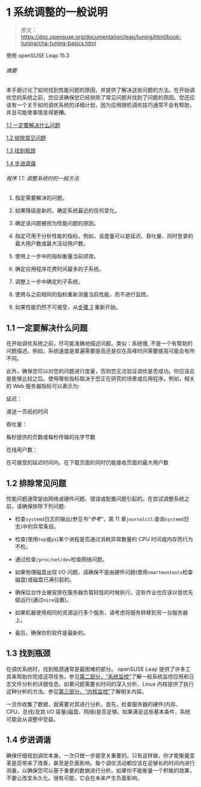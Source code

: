 # 1 系统调整的一般说明

> 原文：<https://doc.opensuse.org/documentation/leap/tuning/html/book-tuning/cha-tuning-basics.html>

使用 openSUSE Leap 15.3

###### 摘要

本手册讨论了如何找到性能问题的原因，并提供了解决这些问题的方法。在开始调优您的系统之前，您应该确保您已经排除了常见问题并找到了问题的原因。您还应该有一个关于如何调优系统的详细计划，因为应用随机调优技巧通常不会有帮助，并且可能使事情变得更糟。

[1.1 一定要解决什么问题](cha-tuning-basics.html#sec-tuning-basics-what)

[1.2 排除常见问题](cha-tuning-basics.html#sec-tuning-basics-common)

[1.3 找到瓶颈](cha-tuning-basics.html#sec-tuning-basics-bottleneck)

[1.4 步进调谐](cha-tuning-basics.html#sec-tuning-basics-tuning)

###### 程序 1.1: 调整系统时的一般方法

1. 指定需要解决的问题。

2. 如果降级是新的，确定系统最近的任何变化。

3. 确定该问题被视为性能问题的原因。

4. 指定可用于分析性能的指标。例如，该度量可以是延迟、吞吐量、同时登录的最大用户数或最大活动用户数。

5. 使用上一步中的指标衡量当前绩效。

6. 确定应用程序花费时间最多的子系统。

8. 调整上一步中确定的子系统。

9. 使用与之前相同的指标重新测量当前性能，而不进行监控。

10. 如果性能仍然不可接受，从[步骤 3](cha-tuning-basics.html#st-tuning-basics-whyproblem "Step 3") 重新开始。

## 1.1 一定要解决什么问题

在开始调优系统之前，尽可能准确地描述问题。类似：系统慢, 不是一个有帮助的问题描述。例如，系统速度是普遍需要提高还是仅在高峰时间需要提高可能会有所不同。

此外，确保您可以对您的问题进行度量，否则您无法验证调优是否成功。你应该总是能够比较之后。使用哪些指标取决于您正在研究的场景或应用程序。例如，相关的 Web 服务器指标可以表示为:

延迟：

递送一页纸的时间

吞吐量：

每秒提供的页数或每秒传输的兆字节数

在线用户数：

在可接受的延迟时间内，在下载页面的同时仍能接收页面的最大用户数

## 1.2 排除常见问题

性能问题通常是由网络或硬件问题、错误或配置问题引起的。在尝试调整系统之前，请确保排除下列问题:

* 检查`systemd`日志的输出(参见书“*参考*”，第 11 章`journalctl`:查询`systemd`日志)中的异常条目。

* 检查(使用`top`或`ps`)某个进程是否通过消耗异常数量的 CPU 时间或内存而行为不检。

* 通过检查`/proc/net/dev`检查网络问题。

* 如果物理磁盘出现 I/O 问题，请确保不是由硬件问题(使用`smartmontools`检查磁盘)或磁盘已满引起的。

*  确保后台作业被安排在服务器负载较低的时候执行。这些作业也应该以低优先级运行(通过`nice`设置)。

*  如果机器使用相同的资源运行多个服务，请考虑将服务转移到另一台服务器上。

*  最后，确保你的软件是最新的。

## 1.3 找到瓶颈

在调优系统时，找到瓶颈通常是最困难的部分。 openSUSE Leap 提供了许多工具来帮助你完成这项任务。参见[第二部分，“系统监控”](part-tuning-monitoring.html "Part II. System monitoring")了解一般系统监控应用和日志文件分析的详细信息。如果问题需要长时间的深入分析，Linux 内核提供了执行这种分析的方法。参见[第三部分，“内核监控”](part-tuning-kerneltrace.html "Part III. Kernel monitoring")了解相关内容。

一旦你收集了数据，就需要对其进行分析。首先，检查服务器的硬件(内存、CPU、总线)及其 I/O 容量(磁盘、网络)是否足够。如果满足这些基本条件，系统可能会从调整中受益。

## 1.4 步进调谐

确保仔细规划调优本身。一次只做一步是至关重要的。只有这样做，你才能衡量变革是否带来了改善，甚至是负面影响。每个调优活动都应该在足够长的时间内进行测量，以确保您可以基于重要的数据进行分析。如果你不能衡量一个积极的效果，不要让改变永久化。很有可能，它会在未来产生负面影响。